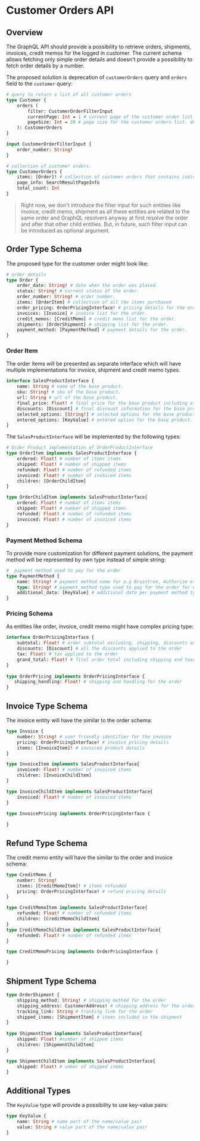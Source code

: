 # Customer Orders API

## Overview

The GraphQL API should provide a possibility to retrieve orders, shipments, invoices, credit memos for the logged in customer. The current schema allows fetching only simple order details and doesn't provide a possibility to fetch order details by a number.

The proposed solution is deprecation of `customerOrders` query and `orders` field to the `customer` query:

```graphql
# query to return a list of all customer orders
type Customer {
    orders (
        filter: CustomerOrderFilterInput
        currentPage: Int = 1 # current page of the customer order list. default is 1.
        pageSize: Int = 20 # page size for the customer orders list. default is 20.
    ): CustomerOrders
}

input CustomerOrderFilterInput {
    order_number: String!
}

# collection of customer orders.
type CustomerOrders {
    items: [Order]! # collection of customer orders that contains individual order details.
    page_info: SearchResultPageInfo
    total_count: Int
}
```

> Right now, we don't introduce the filter input for such entities like invoice, credit memo, shipment as all these entities are related to the same order and GraphQL resolvers anyway at first resolve the order and after that other child entities. But, in future, such filter input can be introduced as optional argument.

## Order Type Schema

The proposed type for the customer order might look like:

```graphql
# order details
type Order {
    order_date: String! # date when the order was placed.
    status: String! # current status of the order.
    order_number: String! # order number.
    items: [OrderItem] # collection of all the items purchased
    order_pricing: OrderPricingInterface! # pricing details for the order.
    invoices: [Invoice] # invoice list for the order.
    credit_memos: [CreditMemo] # credit memo list for the order.
    shipments: [OrderShipment] # shipping list for the order.
    payment_method: [PaymentMethod] # payment details for the order.
}
```

### Order Item

The order items will be presented as separate interface which will have multiple implementations for invoice, shipment and credit memo types.

```graphql
interface SalesProductInterface {
    name: String # name of the base product.
    sku: String! # sku of the base product.
    url: String # url of the base product.
    final_price: Float! # final price for the base product including all the child products and selected options.
    discounts: [Discount] # final discount information for the base product including discounts on options and child products.
    selected_options: [String!] # selected options for the base product. for e.g color, size etc.
    entered_options: [KeyValue] # entered option for the base product. for e.g logo image etc.
}
```

The `SalesProductInterface` will be implemented by the following types:

```graphql
# Order Product implementation of OrderProductInterface
type OrderItem implements SalesProductInterface {
    ordered: Float! # number of items items
    shipped: Float! # number of shipped items
    refunded: Float! # number of refunded items
    invoiced: Float! # number of invoiced items
    children: [OrderChildItem]
}

type OrderChildItem implements SalesProductInterface{
    ordered: Float! # number of items items
    shipped: Float! # number of shipped items
    refunded: Float! # number of refunded items
    invoiced: Float! # number of invoiced items
}
```

### Payment Method Schema

To provide more customization for different payment solutions, the payment method will be represented by own type instead of simple string:

```graphql
#  payment method used to pay for the order
type PaymentMethod {
    name: String! # payment method name for e.g Braintree, Authorize etc
    type: String! # payment method type used to pay for the order for e.g Credit Card, PayPal etc.
    additional_data: [KeyValue] # additional data per payment method type
}
```

### Pricing Schema

As entities like order, invoice, credit memo might have complex pricing type:

```graphql
interface OrderPricingInterface {
    subtotal: Float! # order subtotal excluding, shipping, discounts and tax
    discounts: [Discount] # all the discounts applied to the order
    tax: Float! # tax applied to the order
    grand_total: Float! # final order total including shipping and taxes
}
​
type OrderPricing implements OrderPricingInterface {
​   shipping_handling: Float! # shipping and handling for the order
}
```

## Invoice Type Schema

The invoice entity will have the similar to the order schema:

```graphql
type Invoice {
    number: String! # user friendly identifier for the invoice
    pricing: OrderPricingInterface! # invoice pricing details
    items: [InvoiceItem]! # invoiced product details
}

type InvoiceItem implements SalesProductInterface{
    invoiced: Float! # number of invoiced items
    children: [InvoiceChildItem]
}

type InvoiceChildItem implements SalesProductInterface{
    invoiced: Float! # number of invoiced items
}

type InvoicePricing implements OrderPricingInterface {
  
}
```

## Refund Type Schema

The credit memo entity will have the similar to the order and invoice schema:

```graphql
type CreditMemo {
    number: String!
    items: [CreditMemoItem]! # items refunded
    pricing: OrderPricingInterface! # refund pricing details
}

type CreditMemoItem implements SalesProductInterface{
    refunded: Float! # number of refunded items
    children: [CreditMemoChildItem]
}
type CreditMemoChildItem implements SalesProductInterface{
    refunded: Float! # number of refunded items
}

type CreditMemoPricing implements OrderPricingInterface {

}
```

## Shipment Type Schema

```graphql
type OrderShipment {
    shipping_method: String! # shipping method for the order
    shipping_address: CustomerAddress! # shipping address for the order
    tracking_link: String # tracking link for the order
    shipped_items: [ShipmentItem] # items included in the shipment
}
 
type ShipmentItem implements SalesProductInterface{
    shipped: Float! #number of shipped items
    children: [ShipmentChildItem]
}

type ShipmentChildItem implements SalesProductInterface{
    shipped: Float! # umber of shipped items
}
```

## Additional Types

The `KeyValue` type will provide a possibility to use key-value pairs:

```graphql
type KeyValue {
    name: String # name part of the name/value pair
    value: String # value part of the name/value pair
}
```